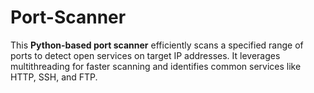 # Port-Scanner
This **Python-based port scanner** efficiently scans a specified range of ports to detect open services on target IP addresses. It leverages multithreading for faster scanning and identifies common services like HTTP, SSH, and FTP.
